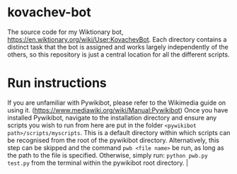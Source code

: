 # kovachev-bot
The source code for my Wiktionary bot, https://en.wiktionary.org/wiki/User:KovachevBot.
Each directory contains a distinct task that the bot is assigned and works largely independently of the others, so this repository is just a central location for all the different scripts.

# Run instructions
If you are unfamiliar with Pywikibot, please refer to the Wikimedia guide on using it. (https://www.mediawiki.org/wiki/Manual:Pywikibot)
Once you have installed Pywikibot, navigate to the installation directory and ensure any scripts you wish to run from here are put in the folder `<pywikibot path>/scripts/myscripts`. This is a default directory within which scripts can be recognised from the root of the pywikibot directory. Alternatively, this step can be skipped and the command `pwb <file name>` be run, as long as the path to the file is specified. 
Otherwise, simply run: `python pwb.py test.py` from the terminal within the pywikibot root directory. |
